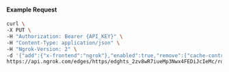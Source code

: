 <!-- Code generated for API Clients. DO NOT EDIT. -->

#### Example Request

```bash
curl \
-X PUT \
-H "Authorization: Bearer {API_KEY}" \
-H "Content-Type: application/json" \
-H "Ngrok-Version: 2" \
-d '{"add":{"x-frontend":"ngrok"},"enabled":true,"remove":["cache-control"]}' \
https://api.ngrok.com/edges/https/edghts_2zv8wR7iueMp3Nwx4FEDiJcIeMc/routes/edghtsrt_2zv8wVtTKdNXrLcYGzBrN5EdMRT/request_headers
```
